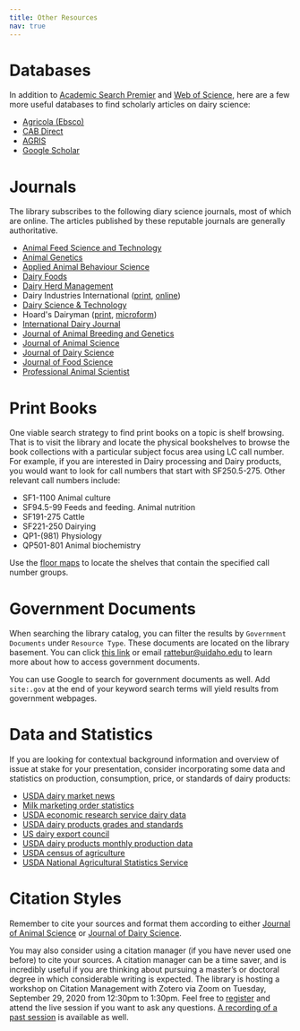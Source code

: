 ```yaml
---
title: Other Resources
nav: true
---
```


# Databases
In addition to [Academic Search Premier](https://uidaho.idm.oclc.org/login?url=http://search.ebscohost.com/login.asp?profile=ehost&defaultdb=aph&defaultdb=f5h&defaultdb=ufh) and [Web of Science](https://uidaho.idm.oclc.org/login?url=http://webofknowledge.com/UA), here are a few more useful databases to find scholarly articles on dairy science:
- [Agricola (Ebsco)](https://uidaho.idm.oclc.org/login?url=http://search.ebscohost.com/login.asp?profile=ehost&defaultdb=agr)
- [CAB Direct](https://uidaho.idm.oclc.org/login?url=https://www.cabdirect.org/)
- [AGRIS](http://agris.fao.org/agris-search/index.do)
- [Google Scholar](https://uidaho.idm.oclc.org/login?url=https://scholar.google.com/)

# Journals 
The library subscribes to the following diary science journals, most of which are online. The articles published by these reputable journals are generally authoritative.
- [Animal Feed Science and Technology](https://www-sciencedirect-com.uidaho.idm.oclc.org/journal/animal-feed-science-and-technology)
- [Animal Genetics](https://onlinelibrary-wiley-com.uidaho.idm.oclc.org/journal/13652052)
- [Applied Animal Behaviour Science](https://alliance-primo.hosted.exlibrisgroup.com/permalink/f/m1uotc/CP71133257400001451)
- [Dairy Foods](https://go-gale-com.uidaho.idm.oclc.org/ps/i.do?p=ITOF&u=mosc00780&id=GALE%7C3301&v=2.1&it=aboutJournal)
- [Dairy Herd Management](https://www-proquest-com.uidaho.idm.oclc.org/publication/6807?accountid=14551&OpenUrlRefId=info:xri/sid:primo)
- Dairy Industries International ([print](https://alliance-primo.hosted.exlibrisgroup.com/permalink/f/m1uotc/CP71175269030001451), [online](https://link.gale.com/apps/pub/3520/GPS?u=mosc00780&sid=GPS))
- [Dairy Science & Technology](https://www.dairy-journal.org/index.php?option=com_issues&task=multi&Itemid=39&lang=en_GB.utf8,+en_GB.UT)
- Hoard's Dairyman ([print](https://alliance-primo.hosted.exlibrisgroup.com/permalink/f/m1uotc/CP71117680130001451), [microform](https://alliance-primo.hosted.exlibrisgroup.com/permalink/f/m1uotc/CP71109365720001451))
- [International Dairy Journal](https://alliance-primo.hosted.exlibrisgroup.com/permalink/f/m1uotc/CP71101347840001451)
- [Journal of Animal Breeding and Genetics](https://onlinelibrary-wiley-com.uidaho.idm.oclc.org/journal/14390388)
- [Journal of Animal Science](https://academic-oup-com.uidaho.idm.oclc.org/jas)
- [Journal of Dairy Science](https://www-sciencedirect-com.uidaho.idm.oclc.org/journal/journal-of-dairy-science)
- [Journal of Food Science](https://onlinelibrary-wiley-com.uidaho.idm.oclc.org/journal/17503841)
- [Professional Animal Scientist](https://www-proquest-com.uidaho.idm.oclc.org/publication/27148?accountid=14551&OpenUrlRefId=info:xri/sid:primo)

# Print Books
One viable search strategy to find print books on a topic is shelf browsing. That is to visit the library and locate the physical bookshelves to browse the book collections with a particular subject focus area using LC call number. For example, if you are interested in Dairy processing and Dairy products, you would want to look for call numbers that start with SF250.5-275. Other relevant call numbers include: 
- SF1-1100 Animal culture
- SF94.5-99 Feeds and feeding. Animal nutrition
- SF191-275 Cattle 
- SF221-250 Dairying 
- QP1-(981) Physiology
- QP501-801 Animal biochemistry

Use the [floor maps](https://www.lib.uidaho.edu/about/maps.html) to locate the shelves that contain the specified call number groups.

# Government Documents
When searching the library catalog, you can filter the results by `Government Documents` under `Resource Type`. These documents are located on the library basement. You can click [this link](https://www.lib.uidaho.edu/find/govdocs/) or email <rattebur@uidaho.edu> to learn more about how to access government documents. 

You can use Google to search for government documents as well. Add `site:.gov` at the end of your keyword search terms will yield results from government webpages.

# Data and Statistics 
If you are looking for contextual background information and overview of issue at stake for your presentation, consider incorporating some data and statistics on production, consumption, price, or standards of dairy products:
- [USDA dairy market news](https://www.ams.usda.gov/market-news/dairy)
- [Milk marketing order statistics](https://www.ams.usda.gov/resources/marketing-order-statistics)
- [USDA economic research service dairy data](https://www.ers.usda.gov/data-products/dairy-data)
- [USDA dairy products grades and standards](https://www.ams.usda.gov/grades-standards/dairy-products)
- [US dairy export council](https://www.usdec.org/research-and-data/market-information/dairy-data-dashboard)
- [USDA dairy products monthly production data](https://usda.library.cornell.edu/concern/publications/m326m1757?locale=en#)
- [USDA census of agriculture](https://www.nass.usda.gov/AgCensus)
- [USDA National Agricultural Statistics Service](https://www.nass.usda.gov/index.php)

# Citation Styles
Remember to cite your sources and format them according to either [Journal of Animal Science](https://academic.oup.com/jas/pages/General_Instructions) or [Journal of Dairy Science](https://els-jbs-prod-cdn.jbs.elsevierhealth.com/pb/assets/raw/Health%20Advance/journals/jods/JDS_Instruct_for_Contributors_SF.pdf). 

You may also consider using a citation manager (if you have never used one before) to cite your sources. A citation manager can be a time saver, and is incredibly useful if you are thinking about pursuing a master’s or doctoral degree in which considerable writing is expected. The library is hosting a workshop on Citation Management with Zotero via Zoom on Tuesday, September 29, 2020 from 12:30pm to 1:30pm. Feel free to [register](https://libcal.uidaho.edu/event/6866744) and attend the live session if you want to ask any questions. [A recording of a past session](https://youtu.be/yw1oe57SqzE) is available as well. 

